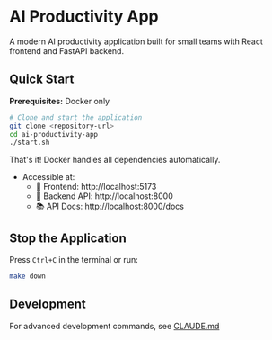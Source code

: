 # AI Productivity App

A modern AI productivity application built for small teams with React frontend and FastAPI backend.

## Quick Start

**Prerequisites:** Docker only

```bash
# Clone and start the application
git clone <repository-url>
cd ai-productivity-app
./start.sh
```

That's it! Docker handles all dependencies automatically.
- Accessible at:
  - 📱 Frontend: http://localhost:5173
  - 🔧 Backend API: http://localhost:8000
  - 📚 API Docs: http://localhost:8000/docs

## Stop the Application

Press `Ctrl+C` in the terminal or run:
```bash
make down
```

## Development

For advanced development commands, see [CLAUDE.md](./CLAUDE.md)